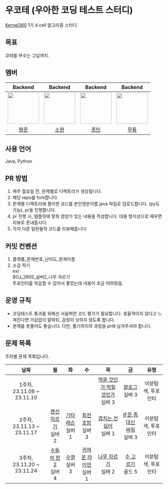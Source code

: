 # 우코테 (우아한 코딩 테스트 스터디)
[Kernel360](https://github.com/Kernel360) 1기 4 cell 알고리즘 스터디

## 목표
코테를 부수는 그날까지.

## 멤버
|Backend|Backend|Backend|Backend|
|:---:|:---:|:---:|:---:|
|<img src="https://github.com/Kernel360-4cell/algorithm-study/assets/44130863/eacb9aab-4a9b-4447-b516-9c5efe4484ce" width=100>|<img src="https://github.com/Kernel360-4cell/algorithm-study/assets/44130863/9787a5eb-27b0-4349-8d3a-8739adec2bed" width=100>|<img src="https://github.com/Kernel360-4cell/algorithm-study/assets/44130863/1ee6dd72-c060-4dab-996b-e9f9bc7048d2" width=100>|<img src="https://github.com/Kernel360-4cell/algorithm-study/assets/44130863/bef79d6c-5ec0-43c0-999c-906d42ad1e06" width=100>|
|[형준](https://github.com/kkkapuq)|[소현](https://github.com/anso33)|[종민](https://github.com/ShineCorine)|[무룡](https://github.com/aqrms)|

## 사용 언어
Java, Python

## PR 방법
1. 매주 월요일 전, 문제별로 디렉토리가 생성됩니다.
2. 해당 repo를 fork합니다.
3. 문제별 디렉토리에 풀이한 코드를 본인영문이름.java 파일로 업로드합니다. (py도 가능), pr을 진행합니다.
4. pr 진행 시, 템플릿에 맞춰 영양가 있는 내용을 작성합니다. 대충 형식상으로 때우면 리뷰로 혼내줍시다.
5. 각자 다른 팀원들의 코드를 리뷰해줍니다.

## 커밋 컨벤션
1. 플랫폼_문제번호_난이도_문제이름
2. 소감 적기  
ex)  
BOJ_2805_실버2_나무 자르기  
투포인터를 학습할 수 있어서 좋았는데 내용이 조금 어려웠음.

## 운영 규칙
- 코딩테스트 통과를 위해선 서슬퍼런 코드 평가가 필요합니다. 효율적이지 않다고 느껴진다면 가감없이 말하되, 감정이 상하지 않도록 합니다.
- 문제를 못풀어도 좋습니다. 다만, 풀기까지의 과정을 pr에 남겨주셔야 합니다.

## 문제 목록

주차별 문제 목록입니다.

| 날짜 | 월 | 화 | 수 | 목 | 금 | 유형 |
| :---: | :---: | :---: | :---: | :---: | :---: | :---: |
| 1주차, 23.11.08 ~ 23.11.10 |  |  |  | [먹을 것인가 먹힐 것인가](https://www.acmicpc.net/problem/7795)<br>실버 3 | [블로그](https://www.acmicpc.net/problem/21921)<br>실버 3 | 이분탐색, 투포인터 |
| 2주차, 23.11.13 ~ 23.11.17 | [랜선 자르기](https://www.acmicpc.net/problem/1654)<br>실버 2 | [기타 레슨](https://www.acmicpc.net/problem/2343)<br>실버 1 | [회전 초밥](https://www.acmicpc.net/problem/2531)<br>실버 3 | [겹치는 건 싫어](https://www.acmicpc.net/problem/20922)<br>실버 1 | [IF문 좀 대신 써줘](https://www.acmicpc.net/problem/19637)<br>실버 3 | 이분탐색, 투포인터 |
| 3주차, 23.11.20 ~ 23.11.24 | [수들의 합 2](https://www.acmicpc.net/problem/2003)<br>실버 4 | [수열](https://www.acmicpc.net/problem/2559)<br>실버 3 | [귀여운 라이언](https://www.acmicpc.net/problem/15565)<br>실버 1 | [나무 자르기](https://www.acmicpc.net/problem/2805)<br>실버 2 | [수 고르기](https://www.acmicpc.net/problem/2230)<br>골드 5 | 이분탐색, 투포인터 |
